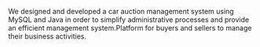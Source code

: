 We designed and developed a car auction management system using MySQL and Java in order to simplify administrative processes and provide an efficient management system.Platform for buyers and sellers to manage their business activities.
